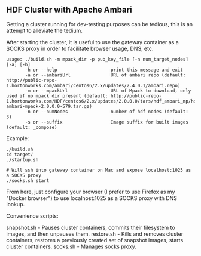 ## HDF Cluster with Apache Ambari

Getting a cluster running for dev-testing purposes can be tedious, this is an attempt to alleviate the tedium.

After starting the cluster, it is useful to use the gateway container as a SOCKS proxy in order to facilitate browser usage, DNS, etc.

```
usage: ./build.sh -m mpack_dir -p pub_key_file [-n num_target_nodes] [-a] [-h]
       -h or --help                    print this message and exit
       -a or --ambariUrl               URL of ambari repo (default: http://public-repo-1.hortonworks.com/ambari/centos6/2.x/updates/2.4.0.1/ambari.repo)
       -m or --mpackUrl                URL of Mpack to download, only used if no mpack dir present (default: http://public-repo-1.hortonworks.com/HDF/centos6/2.x/updates/2.0.0.0/tars/hdf_ambari_mp/hdf-ambari-mpack-2.0.0.0-579.tar.gz)
       -n or --numNodes                number of hdf nodes (default: 3)
       -s or --suffix                  Image suffix for built images (default: _compose)
```

Example:
```
./build.sh
cd target/
./startup.sh

# Will ssh into gateway container on Mac and expose localhost:1025 as a SOCKS proxy
./socks.sh start
```

From here, just configure your browser (I prefer to use Firefox as my "Docker browser") to use localhost:1025 as a SOCKS proxy with DNS lookup.


Convenience scripts:

snapshot.sh - Pauses cluster containers, commits their filesystem to images, and then unpauses them.
restore.sh - Kills and removes cluster containers, restores a previously created set of snapshot images, starts cluster containers.
socks.sh - Manages socks proxy.
